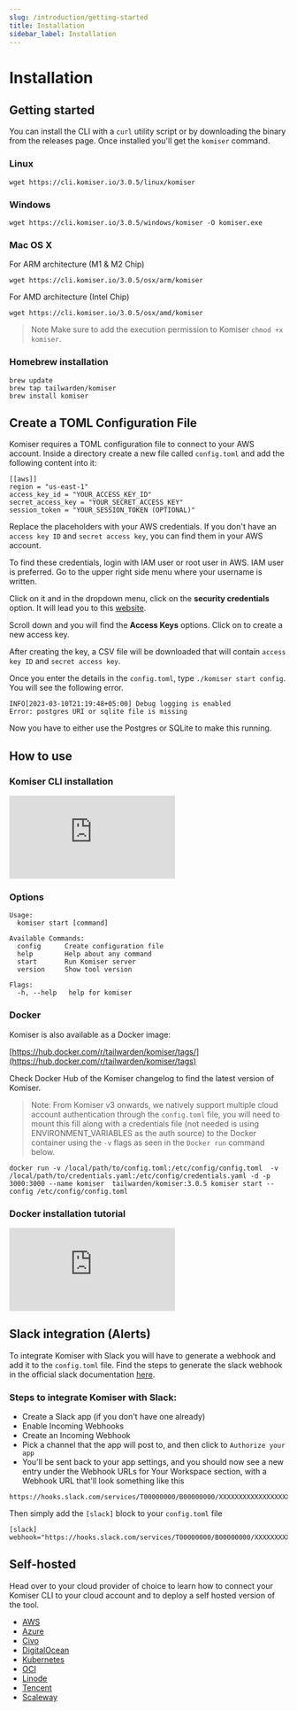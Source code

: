 ```yaml
---
slug: /introduction/getting-started
title: Installation
sidebar_label: Installation
---
```

# Installation

## Getting started

You can install the CLI with a `curl` utility script or by downloading the binary from the releases page. Once installed you'll get the `komiser` command.

### Linux

```
wget https://cli.komiser.io/3.0.5/linux/komiser
```

### Windows

```
wget https://cli.komiser.io/3.0.5/windows/komiser -O komiser.exe
```

### Mac OS X

For ARM architecture (M1 & M2 Chip)

```
wget https://cli.komiser.io/3.0.5/osx/arm/komiser
```

For AMD architecture (Intel Chip)

```
wget https://cli.komiser.io/3.0.5/osx/amd/komiser
```

> Note
    Make sure to add the execution permission to Komiser `chmod +x komiser`.


### Homebrew installation

```
brew update
brew tap tailwarden/komiser
brew install komiser
```

## Create a TOML Configuration File

Komiser requires a TOML configuration file to connect to your AWS account. Inside a directory create a new file called `config.toml` and add the following content into it:

    [[aws]]
    region = "us-east-1"
    access_key_id = "YOUR_ACCESS_KEY_ID"
    secret_access_key = "YOUR_SECRET_ACCESS_KEY"
    session_token = "YOUR_SESSION_TOKEN (OPTIONAL)"

Replace the placeholders with your AWS credentials. If you don't have an `access key ID` and `secret access key`, you can find them in your AWS account.

To find these credentials, login with IAM user or root user in AWS. IAM user is preferred. Go to the upper right side menu where your username is written. 

Click on it and in the dropdown menu, click on the **security credentials** option. It will lead you to this [website](https://docs.aws.amazon.com/powershell/latest/userguide/pstools-appendix-sign-up.html).

Scroll down and you will find the **Access Keys** options. Click on to create a new access key.

After creating the key, a CSV file will be downloaded that will contain `access key ID` and `secret access key`.

Once you enter the details in the `config.toml`, type `./komiser start config`. You will see the following error.

    INFO[2023-03-10T21:19:48+05:00] Debug logging is enabled                     
    Error: postgres URI or sqlite file is missing

Now you have to either use the Postgres or SQLite to make this running.

## How to use

### Komiser CLI installation

<div style={{
    position: 'relative',
    paddingBottom: '56.25%',
    paddingTop:'30px',
    height:0,
    overflow:'hidden',
  }}>
  <iframe
    src='https://www.youtube.com/embed/-jDXVO6NjVk'
    allowFullScreen
    webkitallowfullscreen="true"
    frameBorder="0"
    style={{
      position: 'absolute',
      top:0,
      left:0,
      width:'100%',
      height:'100%',
    }}
  >
  </iframe>
</div>

### Options

```
Usage:
  komiser start [command]
```

```
Available Commands:
  config      Create configuration file
  help        Help about any command
  start       Run Komiser server
  version     Show tool version

Flags:
  -h, --help   help for komiser
```

### Docker

Komiser is also available as a Docker image:

[https://hub.docker.com/r/tailwarden/komiser/tags/](https://hub.docker.com/r/tailwarden/komiser/tags)

Check Docker Hub of the Komiser changelog to find the latest version of Komiser. 

> Note: From Komiser v3 onwards, we natively support multiple cloud account authentication through the `config.toml` file, you will need to mount this fill along with a credentials file (not needed is using ENVIRONMENT_VARIABLES as the auth source) to the Docker container using the `-v` flags as seen in the `Docker run` command below. 

```
docker run -v /local/path/to/config.toml:/etc/config/config.toml  -v /local/path/to/credentials.yaml:/etc/config/credentials.yaml -d -p 3000:3000 --name komiser  tailwarden/komiser:3.0.5 komiser start --config /etc/config/config.toml
```

### Docker installation tutorial
<div style={{
    position: 'relative',
    paddingBottom: '56.25%',
    paddingTop:'30px',
    height:0,
    overflow:'hidden',
  }}>
  <iframe
    src='https://www.youtube.com/embed/8IJMoH4PKe8'
    allowFullScreen
    webkitallowfullscreen="true"
    frameBorder="0"
    style={{
      position: 'absolute',
      top:0,
      left:0,
      width:'100%',
      height:'100%',
    }}
  >
  </iframe>
</div>

## Slack integration (Alerts)

To integrate Komiser with Slack you will have to generate a webhook and add it to the `config.toml` file.
Find the steps to generate the slack webhook in the official slack documentation [here](https://api.slack.com/messaging/webhooks).

### Steps to integrate Komiser with Slack: 
- Create a Slack app (if you don't have one already) 
- Enable Incoming Webhooks 
- Create an Incoming Webhook
- Pick a channel that the app will post to, and then click to `Authorize your app`
- You'll be sent back to your app settings, and you should now see a new entry under the Webhook URLs for Your Workspace section, with a Webhook URL that'll look something like this

```
https://hooks.slack.com/services/T00000000/B00000000/XXXXXXXXXXXXXXXXXXXXXXXX
```
Then simply add the `[slack]` block to your `config.toml` file

```
[slack]
webhook="https://hooks.slack.com/services/T00000000/B00000000/XXXXXXXXXXXXXXXXXXXXXXXX"
```

## Self-hosted

Head over to your cloud provider of choice to learn how to connect your Komiser CLI to your cloud account and to deploy a self hosted version of the tool. 

* [AWS](/docs/cloud-providers/aws)
* [Azure](/docs/cloud-providers/azure)
* [Civo](/docs/cloud-providers/civo)
* [DigitalOcean](/docs/cloud-providers/digital-ocean)
* [Kubernetes](/docs/cloud-providers/kubernetes)
* [OCI](/docs/cloud-providers/oci)
* [Linode](/docs/cloud-providers/linode)
* [Tencent](/docs/cloud-providers/tencent)
* [Scaleway](/docs/cloud-providers/scaleway)